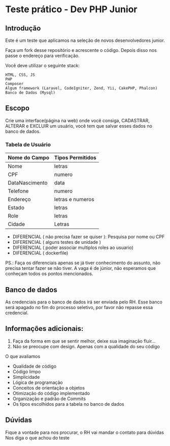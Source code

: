 
# Teste prático - Dev PHP Junior

## Introdução

Este é um teste que aplicamos na seleção de novos desenvolvedores junior.

Faça um fork desse repositório e acrescente o código. Depois disso nos passe o endereço para verificação.

Você deve utilizar o seguinte stack:

    HTML, CSS, JS
    PHP
    Composer
    Algum framework (Laravel, CodeIgniter, Zend, Yii, CakePHP, Phalcon)
    Banco de Dados (Mysql)


## Escopo       
Crie uma interface(página na web) onde você consiga, CADASTRAR, ALTERAR e EXCLUIR um usuário, você tem que salvar esses dados no banco de dados.



### Tabela de Usuário

| Nome do Campo  | Tipos Permitidos |
|----------------|------------------|
| Nome           | letras           |
| CPF            | numero           |
| DataNascimento | data             |
| Telefone       | numero           |
| Endereço       | letras e numeros |
| Estado         | letras           |
| Role           | letras           |
| Cidade         | Letras           |

* DIFERENCIAL ( não precisa fazer se quiser ): Pesquisa por nome ou CPF
* DIFERENCIAL ( alguns testes de unidade )
* DIFERENCIAL ( poder associar multiplos roles ao usuario)
* DIFERENCIAL ( dockerfile)

PS.: Faça os diferenciais apenas se já tiver conhecimento do assunto, não precisa tentar fazer se não tiver. A vaga é de júnior, não esperamos que conheçam todos os pontos mencionados.

## Banco de dados
As credenciais para o banco de dados irá ser enviada pelo RH. Esse banco será apagado no fim do processo seletivo, por favor não repasse essa credencial.

## Informações adicionais:

1) Faça da forma em que se sentir melhor, deixe sua imaginação fluir...
2) Não se preocupe com design. Apenas com a qualidade do seu código

O que avaliamos

* Qualidade de código
* Código limpo
* Simplicidade
* Lógica de programação
* Conceitos de orientação a objetos
* Otimização do código implementado
* Organização e padrão de Commits 
* Os tipos escolhidos para a tabela no banco de dados


## Dúvidas
Fique a vontade para nos procurar, o RH vai mandar o contato para dúvidas
Nos diga o que achou do teste

